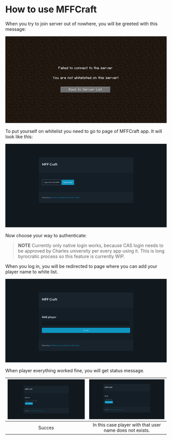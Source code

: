 # How to use MFFCraft

When you try to join server out of nowhere, you will be greeted with this message:

![not white listed](https://github.com/yagarea/minecraft-matfyz/blob/master/docs/not-white-listed.png?raw=true)

To put yourself on whitelist you need to go to page of MFFCraft app. It will look like this:

![MFFCraft homepage](https://github.com/yagarea/minecraft-matfyz/blob/master/docs/step1.png?raw=true)

Now choose your way to authenticate:

> **NOTE**
> Currently only native login works, because CAS login needs to be approved by Charles university per every app using it.
> This is long byrocratic process so this feature is currently WIP.

When you log in, you will be redirected to page where you can add your player name to white list.

![add player](https://github.com/yagarea/minecraft-matfyz/blob/master/docs/step2.png?raw=true)

When player everything worked fine, you will get status message. 

| ![success](https://github.com/yagarea/minecraft-matfyz/blob/master/docs/step2-2.png?raw=true) | ![success](https://github.com/yagarea/minecraft-matfyz/blob/master/docs/step2-3.png?raw=true) |
|:---------------------------------------------------------------------------------------------:|:---------------------------------------------------------------------------------------------:|
| Succes                                                                                        | In this case player with that user name does not exists.                                      |



